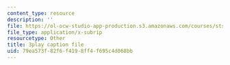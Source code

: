 ```yaml
---
content_type: resource
description: ''
file: https://ol-ocw-studio-app-production.s3.amazonaws.com/courses/sts-081-innovation-systems-for-science-technology-energy-manufacturing-and-health-spring-2017/79ea573f82f6f4198ff4f695c4d068bb_lemfZDGJQaQ.srt
file_type: application/x-subrip
resourcetype: Other
title: 3play caption file
uid: 79ea573f-82f6-f419-8ff4-f695c4d068bb
---
```

